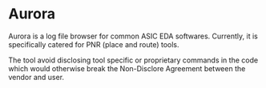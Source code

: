 # Aurora
Aurora is a log file browser for common ASIC EDA softwares. Currently, it is specifically catered for PNR (place and route) tools.

The tool avoid disclosing tool specific or proprietary commands in the code which would otherwise break the Non-Disclore Agreement between the vendor and user.
